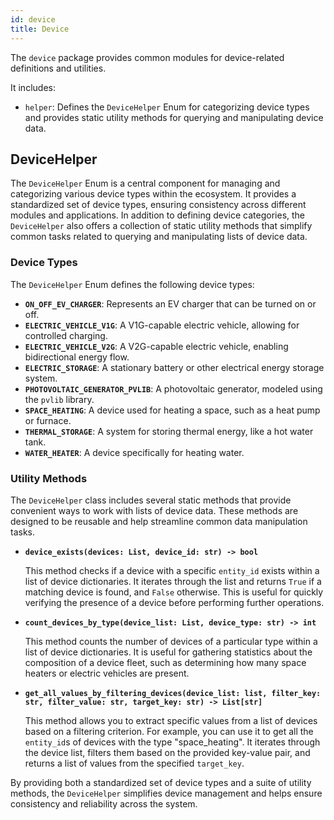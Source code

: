 ```yaml
---
id: device
title: Device
---
```


The `device` package provides common modules for device-related definitions and utilities.

It includes:
- `helper`: Defines the `DeviceHelper` Enum for categorizing device types and provides static utility methods for querying and manipulating device data.

## DeviceHelper

The `DeviceHelper` Enum is a central component for managing and categorizing various device types within the ecosystem. It provides a standardized set of device types, ensuring consistency across different modules and applications. In addition to defining device categories, the `DeviceHelper` also offers a collection of static utility methods that simplify common tasks related to querying and manipulating lists of device data.

### Device Types

The `DeviceHelper` Enum defines the following device types:

- **`ON_OFF_EV_CHARGER`**: Represents an EV charger that can be turned on or off.
- **`ELECTRIC_VEHICLE_V1G`**: A V1G-capable electric vehicle, allowing for controlled charging.
- **`ELECTRIC_VEHICLE_V2G`**: A V2G-capable electric vehicle, enabling bidirectional energy flow.
- **`ELECTRIC_STORAGE`**: A stationary battery or other electrical energy storage system.
- **`PHOTOVOLTAIC_GENERATOR_PVLIB`**: A photovoltaic generator, modeled using the `pvlib` library.
- **`SPACE_HEATING`**: A device used for heating a space, such as a heat pump or furnace.
- **`THERMAL_STORAGE`**: A system for storing thermal energy, like a hot water tank.
- **`WATER_HEATER`**: A device specifically for heating water.

### Utility Methods

The `DeviceHelper` class includes several static methods that provide convenient ways to work with lists of device data. These methods are designed to be reusable and help streamline common data manipulation tasks.

- **`device_exists(devices: List, device_id: str) -> bool`**
  
  This method checks if a device with a specific `entity_id` exists within a list of device dictionaries. It iterates through the list and returns `True` if a matching device is found, and `False` otherwise. This is useful for quickly verifying the presence of a device before performing further operations.

- **`count_devices_by_type(device_list: List, device_type: str) -> int`**

  This method counts the number of devices of a particular type within a list of device dictionaries. It is useful for gathering statistics about the composition of a device fleet, such as determining how many space heaters or electric vehicles are present.

- **`get_all_values_by_filtering_devices(device_list: list, filter_key: str, filter_value: str, target_key: str) -> List[str]`**

  This method allows you to extract specific values from a list of devices based on a filtering criterion. For example, you can use it to get all the `entity_id`s of devices with the type "space_heating". It iterates through the device list, filters them based on the provided key-value pair, and returns a list of values from the specified `target_key`.

By providing both a standardized set of device types and a suite of utility methods, the `DeviceHelper` simplifies device management and helps ensure consistency and reliability across the system.
